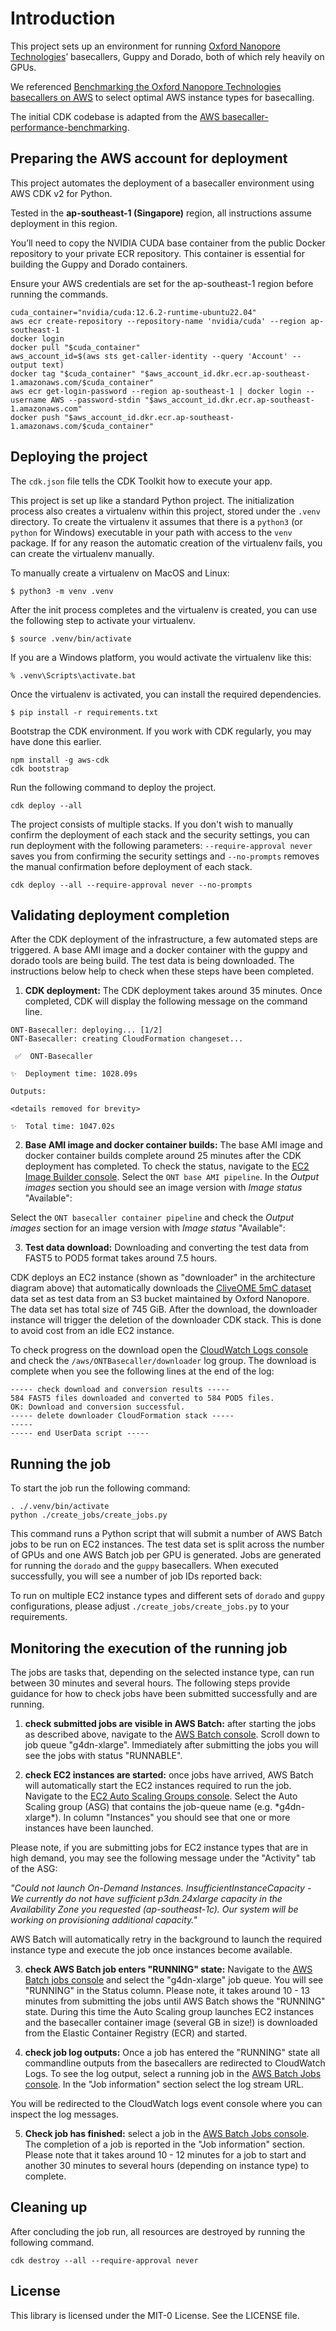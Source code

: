 # Introduction

This project sets up an environment for running [Oxford Nanopore Technologies](https://nanoporetech.com)’ basecallers, Guppy and Dorado, both of which rely heavily on GPUs.

We referenced [Benchmarking the Oxford Nanopore Technologies basecallers on AWS](https://aws.amazon.com/blogs/hpc/benchmarking-the-oxford-nanopore-technologies-basecallers-on-aws/) to select optimal AWS instance types for basecalling.

The initial CDK codebase is adapted from the [AWS basecaller-performance-benchmarking](https://github.com/aws-samples/basecaller-performance-benchmarking).

## Preparing the AWS account for deployment

This project automates the deployment of a basecaller environment using AWS CDK v2 for Python.

Tested in the **ap-southeast-1 (Singapore)** region, all instructions assume deployment in this region.

You’ll need to copy the NVIDIA CUDA base container from the public Docker repository to your private ECR repository. This container is essential for building the Guppy and Dorado containers.

Ensure your AWS credentials are set for the ap-southeast-1 region before running the commands.

```shell
cuda_container="nvidia/cuda:12.6.2-runtime-ubuntu22.04"
aws ecr create-repository --repository-name 'nvidia/cuda' --region ap-southeast-1
docker login
docker pull "$cuda_container"
aws_account_id=$(aws sts get-caller-identity --query 'Account' --output text)
docker tag "$cuda_container" "$aws_account_id.dkr.ecr.ap-southeast-1.amazonaws.com/$cuda_container"
aws ecr get-login-password --region ap-southeast-1 | docker login --username AWS --password-stdin "$aws_account_id.dkr.ecr.ap-southeast-1.amazonaws.com"
docker push "$aws_account_id.dkr.ecr.ap-southeast-1.amazonaws.com/$cuda_container"
```

## Deploying the project

The `cdk.json` file tells the CDK Toolkit how to execute your app.

This project is set up like a standard Python project. The initialization
process also creates a virtualenv within this project, stored under the `.venv`
directory. To create the virtualenv it assumes that there is a `python3`
(or `python` for Windows) executable in your path with access to the `venv`
package. If for any reason the automatic creation of the virtualenv fails,
you can create the virtualenv manually.

To manually create a virtualenv on MacOS and Linux:

```
$ python3 -m venv .venv
```

After the init process completes and the virtualenv is created, you can use the following
step to activate your virtualenv.

```
$ source .venv/bin/activate
```

If you are a Windows platform, you would activate the virtualenv like this:

```
% .venv\Scripts\activate.bat
```

Once the virtualenv is activated, you can install the required dependencies.

```
$ pip install -r requirements.txt
```

Bootstrap the CDK environment. If you work with CDK regularly, you may have done this earlier.

```shell
npm install -g aws-cdk
cdk bootstrap
```

Run the following command to deploy the project.

```shell
cdk deploy --all
```

The project consists of multiple stacks. If you don't wish to manually confirm the deployment of each stack and the
security settings, you can run deployment with the following parameters: `--require-approval never` saves you from
confirming the security settings and `--no-prompts` removes the manual confirmation before deployment of each stack.

```shell
cdk deploy --all --require-approval never --no-prompts
```

## Validating deployment completion

After the CDK deployment of the infrastructure, a few automated steps are triggered. A base AMI image and a docker
container with the guppy and dorado tools are being build. The test data is being downloaded. The instructions
below help to check when these steps have been completed.

1. **CDK deployment:** The CDK deployment takes around 35 minutes. Once completed, CDK will display the following message on the command line.

```shell
ONT-Basecaller: deploying... [1/2]
ONT-Basecaller: creating CloudFormation changeset...

 ✅  ONT-Basecaller

✨  Deployment time: 1028.09s

Outputs:

<details removed for brevity>

✨  Total time: 1047.02s
```

2. **Base AMI image and docker container builds:** The base AMI image and docker container builds complete around 25 minutes
   after the CDK deployment has completed. To check the status, navigate to the [EC2 Image Builder console](https://ap-southeast-1.console.aws.amazon.com/imagebuilder/home?region=ap-southeast-1#/viewPipelines).
   Select the `ONT base AMI pipeline`. In the _Output images_ section you should see an image version with _Image status_ "Available":

Select the `ONT basecaller container pipeline` and check the _Output images_ section for an image version with
_Image status_ "Available":

3. **Test data download:** Downloading and converting the test data from FAST5 to POD5 format takes around 7.5 hours.

CDK deploys an EC2 instance (shown as "downloader" in the architecture diagram above) that
automatically downloads the [CliveOME 5mC dataset](https://labs.epi2me.io/cliveome_5mc_cfdna_celldna/)
data set as test data from an S3 bucket maintained by Oxford Nanopore. The data set has total size of 745 GiB.
After the download, the downloader instance will trigger the deletion of the downloader CDK stack. This is done to avoid
cost from an idle EC2 instance.

To check progress on the download open the [CloudWatch Logs console](https://ap-southeast-1.console.aws.amazon.com/cloudwatch/home?region=ap-southeast-1#logsV2:log-groups/log-group/$252Faws$252FONTBasecaller$252Fdownloader)
and check the `/aws/ONTBasecaller/downloader` log group. The download is complete when you see the following lines at the
end of the log:

```
----- check download and conversion results -----
584 FAST5 files downloaded and converted to 584 POD5 files.
OK: Download and conversion successful.
----- delete downloader CloudFormation stack -----
-----
----- end UserData script -----
```

## Running the job

To start the job run the following command:

```shell
. ./.venv/bin/activate
python ./create_jobs/create_jobs.py
```

This command runs a Python script that will submit a number of AWS Batch jobs to be run on EC2
instances. The test data set is split across the number of GPUs and one AWS Batch job per GPU is generated. Jobs are
generated for running the `dorado` and the `guppy` basecallers. When executed successfully, you will see a
number of job IDs reported back:

To run on multiple EC2 instance types and different sets of `dorado` and `guppy` configurations, please adjust `./create_jobs/create_jobs.py`
to your requirements.

## Monitoring the execution of the running job

The jobs are tasks that, depending on the selected instance type, can run between 30 minutes and
several hours. The following steps provide guidance for how to check jobs have been submitted successfully and are
running.

1. **check submitted jobs are visible in AWS Batch:** after starting the jobs as described above, navigate to
   the [AWS Batch console](https://ap-southeast-1.console.aws.amazon.com/batch/home?region=ap-southeast-1). Scroll down to job queue
   "g4dn-xlarge". Immediately after submitting the jobs you will see the jobs with status "RUNNABLE".

2. **check EC2 instances are started:** once jobs have arrived, AWS Batch will automatically start the EC2 instances
   required to run the job. Navigate to the [EC2 Auto Scaling Groups console](https://ap-southeast-1.console.aws.amazon.com/ec2/home?region=ap-southeast-1#AutoScalingGroups:).
   Select the Auto Scaling group (ASG) that contains the job-queue name (e.g. \*g4dn-xlarge\*). In column "Instances" you
   should see that one or more instances have been launched.


Please note, if you are submitting jobs for EC2 instance types that are in high demand, you may see the following
message under the "Activity" tab of the ASG:

_"Could not launch On-Demand Instances. InsufficientInstanceCapacity - We currently do not have sufficient p3dn.24xlarge capacity in the Availability Zone you requested (ap-southeast-1c). Our system will be working on provisioning additional capacity."_

AWS Batch will automatically retry in the background to launch the required instance type and execute the job once
instances become available.

3. **check AWS Batch job enters "RUNNING" state:** Navigate to the [AWS Batch jobs console](https://ap-southeast-1.console.aws.amazon.com/batch/home?region=ap-southeast-1#jobs)
   and select the "g4dn-xlarge" job queue. You will see "RUNNING" in the Status column. Please note, it takes around 10 - 13
   minutes from submitting the jobs until AWS Batch shows the "RUNNING" state. During this time the Auto Scaling group
   launches EC2 instances and the basecaller container image (several GB in size!) is downloaded from the Elastic Container
   Registry (ECR) and started.


4. **check job log outputs:** Once a job has entered the "RUNNING" state all commandline outputs from the basecallers are
   redirected to CloudWatch Logs. To see the log output, select a running job in the [AWS Batch Jobs console](https://ap-southeast-1.console.aws.amazon.com/batch/home?region=ap-southeast-1#jobs).
   In the "Job information" section select the log stream URL.


You will be redirected to the CloudWatch logs event console where you can inspect the log messages.


5. **Check job has finished:** select a job in the [AWS Batch Jobs console](https://ap-southeast-1.console.aws.amazon.com/batch/home?region=ap-southeast-1#jobs).
   The completion of a job is reported in the "Job information" section. Please note that it takes around 10 - 12 minutes
   for a job to start and another 30 minutes to several hours (depending on instance type) to complete.


## Cleaning up

After concluding the job run, all resources are destroyed by running the following command.

```shell
cdk destroy --all --require-approval never
```

## License

This library is licensed under the MIT-0 License. See the LICENSE file.

